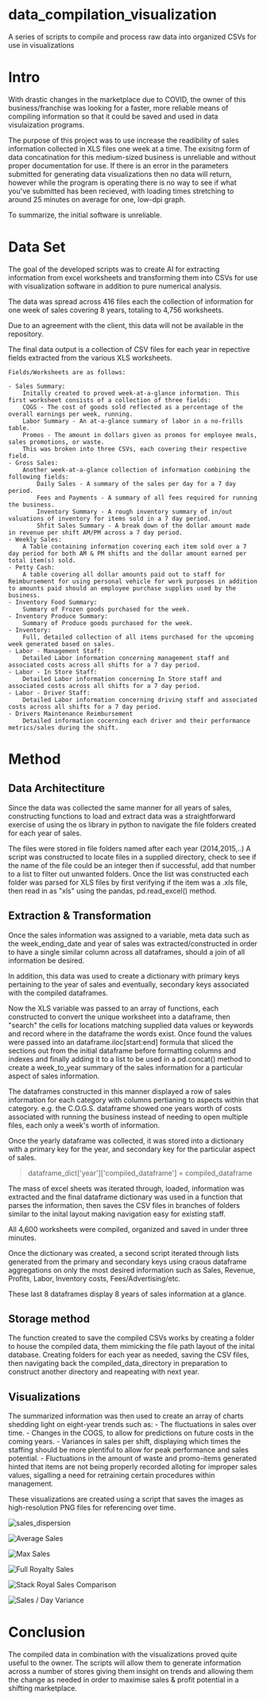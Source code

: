 # data_compilation_visualization
A series of scripts to compile and process raw data into organized CSVs for use in visualizations


# Intro

With drastic changes in the marketplace due to COVID, the owner of this business/franchise was looking for a faster, more reliable means of compiling information so that it could be saved and used in data visulaization programs.

The purpose of this project was to use increase the readibility of sales information collected in XLS files one week at a time.
The exisitng form of data concatination for this medium-sized business is unreliable and without proper documentation for use. If there is an error in the parameters submitted for generating data visualizations then no data will return, however while the program is operating there is no way to see if what you've submitted has been recieved, with loading times stretching to around 25 minutes on average for one, low-dpi graph.

To summarize, the initial software is unreliable.

# Data Set 
The goal of the developed scripts was to create AI for extracting information from excel worksheets and transforming them into CSVs for use with visualization software in addition to pure numerical analysis.

The data was spread across 416 files each the collection of information for one week of sales covering 8 years, totaling to 4,756 worksheets. 

Due to an agreement with the client, this data will not be available in the repository.

The final data output is a collection of CSV files for each year in repective fields extracted from the various XLS worksheets.

    Fields/Worksheets are as follows:

    - Sales Summary:
        Initally created to proved week-at-a-glance information. This first worksheet consists of a collection of three fields: 
        COGS - The cost of goods sold reflected as a percentage of the overall earnings per week, running.
        Labor Summary - An at-a-glance summary of labor in a no-frills table.
        Promos - The amount in dollars given as promos for employee meals, sales promotions, or waste.
        This was broken into three CSVs, each covering their respective field.
    - Gross Sales:
        Another week-at-a-glance collection of information combining the following fields:
            Daily Sales - A summary of the sales per day for a 7 day period.
            Fees and Payments - A summary of all fees required for running the business.
            Inventory Summary - A rough inventory summary of in/out valuations of inventory for items sold in a 7 day period.
            Shfit Sales Summary - A break down of the dollar amount made in revenue per shift AM/PM across a 7 day period.
    - Weekly Sales:
        A Table containing information covering each item sold over a 7 day period for both AM & PM shifts and the dollar amount earned per total item(s) sold.
    - Petty Cash:
        A table covering all dollar amounts paid out to staff for Reimbursement for using personal vehicle for work purposes in addition to amounts paid should an employee purchase supplies used by the business.
    - Inventory Food Summary:
        Summary of Frozen goods purchased for the week.
    - Inventory Produce Summary:
        Summary of Produce goods purchased for the week.
    - Inventory:
        Full, detailed collection of all items purchased for the upcoming week generated based on sales.
    - Labor - Management Staff:
        Detailed Labor information concerning management staff and associated costs across all shifts for a 7 day period.
    - Labor - In Store Staff:
        Detailed Labor information concerning In Store staff and associated costs across all shifts for a 7 day period.
    - Labor - Driver Staff:
        Detailed Labor information concerning driving staff and associated costs across all shifts for a 7 day period.
    - Drivers Maintenance Reimbursement
        Detailed information cocerning each driver and their performance metrics/sales during the shift.


# Method

## Data Architectiture 
Since the data was collected the same manner for all years of sales, constructing functions to load and extract data was a straightforward exercise of using the os library in python to navigate the file folders created for each year of sales.

The files were stored in file folders named after each year (2014,2015,..) A script was constructed to locate files in a supplied directory, check to see if the name of the file could be an integer then if successful, add that number to a list to filter out unwanted folders. Once the list was constructed each folder was parsed for XLS files by first verifying if the item was a .xls file, then read in as "xls" using the pandas, pd.read_excel() method.

## Extraction & Transformation
Once the sales information was assigned to a variable, meta data such as the week_ending_date and year of sales was extracted/constructed in order to have a single similar column across all dataframes, should a join of all information be desired.

In addition, this data was used to create a dictionary with primary keys pertaining to the year of sales and eventually, secondary keys associated with the compiled dataframes.

Now the XLS variable was passed to an array of functions, each constructed to convert the unique worksheet into a dataframe, then "search" the cells for locations matching supplied data values or keywords and record where in the dataframe the words exist. Once found the values were passed into an dataframe.iloc[start:end] formula that sliced the sections out from the initial dataframe before formatting columns and indexes and finally adding it to a list to be used in a pd.concat() method to create a week_to_year summary of the sales information for a particular aspect of sales information.

The dataframes constructed in this manner displayed a row of sales information for each category with columns pertianing to aspects within that category.
    e.g. the C.O.G.S. dataframe showed one years worth of costs associated with running the business instead of needing to open multiple files, each only a week's worth of information.

Once the yearly dataframe was collected, it was stored into a dictionary with a primary key for the year, and secondary key for the particular aspect of sales.

> dataframe_dict['year']['compiled_dataframe'] = compiled_dataframe

The mass of excel sheets was iterated through, loaded, information was extracted and the final dataframe dictionary was used in a function that parses the information, then saves the CSV files in branches of folders similar to the inital layout making navigation easy for existing staff.

All 4,600 worksheets were compiled, organized and saved in under three minutes.

Once the dictionary was created, a second script iterated through lists generated from the primary and secondary keys using craous dataframe aggregations on only the most desired information such as Sales, Revenue, Profits, Labor, Inventory costs, Fees/Advertising/etc.

These last 8 dataframes display 8 years of sales information at a glance.

## Storage method

The function created to save the compiled CSVs works by creating a folder to house the compiled data, them mimicking the file path layout of the inital database. Creating folders for each year as needed, saving the CSV files, then navigating back the compiled_data_directory in preparation to construct another directory and reapeating with next year.




## Visualizations
The summarized information was then used to create an array of charts shedding light on eight-year trends such as:
    - The fluctuations in sales over time.
    - Changes in the COGS, to allow for predictions on future costs in the coming years.
    - Variances in sales per shift, displaying which times the staffing should be more plentiful to allow for peak performance and sales potential.
    - Fluctuations in the amount of waste and promo-items generated hinted that items are not being properly recorded alloting for improper sales values, sigalling a need for retraining certain procedures within management.
 
 These visualizations are created using a script that saves the images as high-resolution PNG files for referencing over time.


 ![sales_dispersion](/visualizations/2021_Sales_Dispersion_AM_PM.png)

 ![Average Sales](/visualizations/Average%20Sales%20per%20Shift%2C%20per%20Year.png)

 ![Max Sales](/visualizations/Max%20Sales%20per%20Shift%2C%20per%20Year.png)

 ![Full Royalty Sales](/visualizations/Royalty%20Sales%20per%20Shift%2C%20per%20Year.png)

 ![Stack Royal Sales Comparison](/visualizations/Royalty%20Sales%20per%20Shift%2C%20per%20Year%20-%20stacked.png)

 ![Sales / Day Variance](/visualizations/Variance%20percentage%20of%20Sales%20per%20Shift%2C%20per%20Year.png)
# Conclusion
The compiled data in combination with the visualizations proved quite useful to the owner. The scripts will allow them to generate information across a number of stores giving them insight on trends and allowing them the change as needed in order to maximise sales & profit potential in a shifting marketplace.



